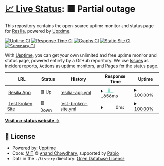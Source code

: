 # [📈 Live Status](https://resiliatech.github.io/resilia-app-monitor): <!--live status--> **🟧 Partial outage**

This repository contains the open-source uptime monitor and status page for [Resilia](https://www.resilia.com), powered by [Upptime](https://github.com/upptime/upptime).

[![Uptime CI](https://github.com/resiliatech/resilia-app-monitor/workflows/Uptime%20CI/badge.svg)](https://github.com/resiliatech/resilia-app-monitor/actions?query=workflow%3A%22Uptime+CI%22)
[![Response Time CI](https://github.com/resiliatech/resilia-app-monitor/workflows/Response%20Time%20CI/badge.svg)](https://github.com/resiliatech/resilia-app-monitor/actions?query=workflow%3A%22Response+Time+CI%22)
[![Graphs CI](https://github.com/resiliatech/resilia-app-monitor/workflows/Graphs%20CI/badge.svg)](https://github.com/resiliatech/resilia-app-monitor/actions?query=workflow%3A%22Graphs+CI%22)
[![Static Site CI](https://github.com/resiliatech/resilia-app-monitor/workflows/Static%20Site%20CI/badge.svg)](https://github.com/resiliatech/resilia-app-monitor/actions?query=workflow%3A%22Static+Site+CI%22)
[![Summary CI](https://github.com/resiliatech/resilia-app-monitor/workflows/Summary%20CI/badge.svg)](https://github.com/resiliatech/resilia-app-monitor/actions?query=workflow%3A%22Summary+CI%22)

With [Upptime](https://upptime.js.org), you can get your own unlimited and free uptime monitor and status page, powered entirely by a GitHub repository. We use [Issues](https://github.com/resiliatech/resilia-app-monitor/issues) as incident reports, [Actions](https://github.com/resiliatech/resilia-app-monitor/actions) as uptime monitors, and [Pages](https://resiliatech.github.io/resilia-app-monitor) for the status page.

<!--start: status pages-->
<!-- This summary is generated by Upptime (https://github.com/upptime/upptime) -->
<!-- Do not edit this manually, your changes will be overwritten -->
<!-- prettier-ignore -->
| URL | Status | History | Response Time | Uptime |
| --- | ------ | ------- | ------------- | ------ |
| <img alt="" src="https://icons.duckduckgo.com/ip3/app.resilia.com.ico" height="13"> [Resilia App](https://app.resilia.com) | 🟩 Up | [resilia-app.yml](https://github.com/resiliatech/resilia-app-monitor/commits/HEAD/history/resilia-app.yml) | <details><summary><img alt="Response time graph" src="./graphs/resilia-app/response-time-week.png" height="20"> 1858ms</summary><br><a href="https://resiliatech.github.io/resilia-app-monitor/history/resilia-app"><img alt="Response time 360" src="https://img.shields.io/endpoint?url=https%3A%2F%2Fraw.githubusercontent.com%2Fresiliatech%2Fresilia-app-monitor%2FHEAD%2Fapi%2Fresilia-app%2Fresponse-time.json"></a><br><a href="https://resiliatech.github.io/resilia-app-monitor/history/resilia-app"><img alt="24-hour response time 191" src="https://img.shields.io/endpoint?url=https%3A%2F%2Fraw.githubusercontent.com%2Fresiliatech%2Fresilia-app-monitor%2FHEAD%2Fapi%2Fresilia-app%2Fresponse-time-day.json"></a><br><a href="https://resiliatech.github.io/resilia-app-monitor/history/resilia-app"><img alt="7-day response time 1858" src="https://img.shields.io/endpoint?url=https%3A%2F%2Fraw.githubusercontent.com%2Fresiliatech%2Fresilia-app-monitor%2FHEAD%2Fapi%2Fresilia-app%2Fresponse-time-week.json"></a><br><a href="https://resiliatech.github.io/resilia-app-monitor/history/resilia-app"><img alt="30-day response time 616" src="https://img.shields.io/endpoint?url=https%3A%2F%2Fraw.githubusercontent.com%2Fresiliatech%2Fresilia-app-monitor%2FHEAD%2Fapi%2Fresilia-app%2Fresponse-time-month.json"></a><br><a href="https://resiliatech.github.io/resilia-app-monitor/history/resilia-app"><img alt="1-year response time 360" src="https://img.shields.io/endpoint?url=https%3A%2F%2Fraw.githubusercontent.com%2Fresiliatech%2Fresilia-app-monitor%2FHEAD%2Fapi%2Fresilia-app%2Fresponse-time-year.json"></a></details> | <details><summary><a href="https://resiliatech.github.io/resilia-app-monitor/history/resilia-app">100.00%</a></summary><a href="https://resiliatech.github.io/resilia-app-monitor/history/resilia-app"><img alt="All-time uptime 100.00%" src="https://img.shields.io/endpoint?url=https%3A%2F%2Fraw.githubusercontent.com%2Fresiliatech%2Fresilia-app-monitor%2FHEAD%2Fapi%2Fresilia-app%2Fuptime.json"></a><br><a href="https://resiliatech.github.io/resilia-app-monitor/history/resilia-app"><img alt="24-hour uptime 100.00%" src="https://img.shields.io/endpoint?url=https%3A%2F%2Fraw.githubusercontent.com%2Fresiliatech%2Fresilia-app-monitor%2FHEAD%2Fapi%2Fresilia-app%2Fuptime-day.json"></a><br><a href="https://resiliatech.github.io/resilia-app-monitor/history/resilia-app"><img alt="7-day uptime 100.00%" src="https://img.shields.io/endpoint?url=https%3A%2F%2Fraw.githubusercontent.com%2Fresiliatech%2Fresilia-app-monitor%2FHEAD%2Fapi%2Fresilia-app%2Fuptime-week.json"></a><br><a href="https://resiliatech.github.io/resilia-app-monitor/history/resilia-app"><img alt="30-day uptime 100.00%" src="https://img.shields.io/endpoint?url=https%3A%2F%2Fraw.githubusercontent.com%2Fresiliatech%2Fresilia-app-monitor%2FHEAD%2Fapi%2Fresilia-app%2Fuptime-month.json"></a><br><a href="https://resiliatech.github.io/resilia-app-monitor/history/resilia-app"><img alt="1-year uptime 100.00%" src="https://img.shields.io/endpoint?url=https%3A%2F%2Fraw.githubusercontent.com%2Fresiliatech%2Fresilia-app-monitor%2FHEAD%2Fapi%2Fresilia-app%2Fuptime-year.json"></a></details>
| <img alt="" src="https://icons.duckduckgo.com/ip3/thissitedoesnotexist.koj.co.ico" height="13"> [Test Broken Site](https://thissitedoesnotexist.koj.co) | 🟥 Down | [test-broken-site.yml](https://github.com/resiliatech/resilia-app-monitor/commits/HEAD/history/test-broken-site.yml) | <details><summary><img alt="Response time graph" src="./graphs/test-broken-site/response-time-week.png" height="20"> 0ms</summary><br><a href="https://resiliatech.github.io/resilia-app-monitor/history/test-broken-site"><img alt="Response time 0" src="https://img.shields.io/endpoint?url=https%3A%2F%2Fraw.githubusercontent.com%2Fresiliatech%2Fresilia-app-monitor%2FHEAD%2Fapi%2Ftest-broken-site%2Fresponse-time.json"></a><br><a href="https://resiliatech.github.io/resilia-app-monitor/history/test-broken-site"><img alt="24-hour response time 0" src="https://img.shields.io/endpoint?url=https%3A%2F%2Fraw.githubusercontent.com%2Fresiliatech%2Fresilia-app-monitor%2FHEAD%2Fapi%2Ftest-broken-site%2Fresponse-time-day.json"></a><br><a href="https://resiliatech.github.io/resilia-app-monitor/history/test-broken-site"><img alt="7-day response time 0" src="https://img.shields.io/endpoint?url=https%3A%2F%2Fraw.githubusercontent.com%2Fresiliatech%2Fresilia-app-monitor%2FHEAD%2Fapi%2Ftest-broken-site%2Fresponse-time-week.json"></a><br><a href="https://resiliatech.github.io/resilia-app-monitor/history/test-broken-site"><img alt="30-day response time 0" src="https://img.shields.io/endpoint?url=https%3A%2F%2Fraw.githubusercontent.com%2Fresiliatech%2Fresilia-app-monitor%2FHEAD%2Fapi%2Ftest-broken-site%2Fresponse-time-month.json"></a><br><a href="https://resiliatech.github.io/resilia-app-monitor/history/test-broken-site"><img alt="1-year response time 0" src="https://img.shields.io/endpoint?url=https%3A%2F%2Fraw.githubusercontent.com%2Fresiliatech%2Fresilia-app-monitor%2FHEAD%2Fapi%2Ftest-broken-site%2Fresponse-time-year.json"></a></details> | <details><summary><a href="https://resiliatech.github.io/resilia-app-monitor/history/test-broken-site">100.00%</a></summary><a href="https://resiliatech.github.io/resilia-app-monitor/history/test-broken-site"><img alt="All-time uptime 100.00%" src="https://img.shields.io/endpoint?url=https%3A%2F%2Fraw.githubusercontent.com%2Fresiliatech%2Fresilia-app-monitor%2FHEAD%2Fapi%2Ftest-broken-site%2Fuptime.json"></a><br><a href="https://resiliatech.github.io/resilia-app-monitor/history/test-broken-site"><img alt="24-hour uptime 100.00%" src="https://img.shields.io/endpoint?url=https%3A%2F%2Fraw.githubusercontent.com%2Fresiliatech%2Fresilia-app-monitor%2FHEAD%2Fapi%2Ftest-broken-site%2Fuptime-day.json"></a><br><a href="https://resiliatech.github.io/resilia-app-monitor/history/test-broken-site"><img alt="7-day uptime 100.00%" src="https://img.shields.io/endpoint?url=https%3A%2F%2Fraw.githubusercontent.com%2Fresiliatech%2Fresilia-app-monitor%2FHEAD%2Fapi%2Ftest-broken-site%2Fuptime-week.json"></a><br><a href="https://resiliatech.github.io/resilia-app-monitor/history/test-broken-site"><img alt="30-day uptime 100.00%" src="https://img.shields.io/endpoint?url=https%3A%2F%2Fraw.githubusercontent.com%2Fresiliatech%2Fresilia-app-monitor%2FHEAD%2Fapi%2Ftest-broken-site%2Fuptime-month.json"></a><br><a href="https://resiliatech.github.io/resilia-app-monitor/history/test-broken-site"><img alt="1-year uptime 100.00%" src="https://img.shields.io/endpoint?url=https%3A%2F%2Fraw.githubusercontent.com%2Fresiliatech%2Fresilia-app-monitor%2FHEAD%2Fapi%2Ftest-broken-site%2Fuptime-year.json"></a></details>

<!--end: status pages-->

[**Visit our status website →**](https://resiliatech.github.io/resilia-app-monitor)

## 📄 License

- Powered by: [Upptime](https://github.com/upptime/upptime)
- Code: [MIT](./LICENSE) © [Anand Chowdhary](https://anandchowdhary.com), supported by [Pabio](https://pabio.com)
- Data in the `./history` directory: [Open Database License](https://opendatacommons.org/licenses/odbl/1-0/)
